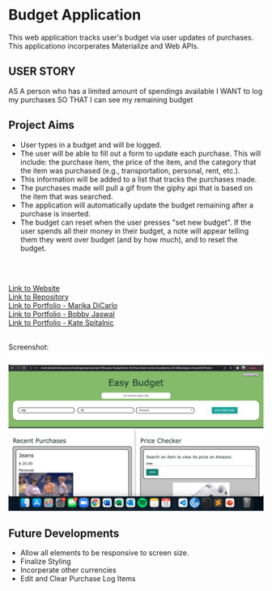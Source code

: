 # Budget Application
This web application tracks user's budget via user updates of purchases. This applicationo incorperates Materialize and Web APIs. 

## USER STORY  
AS A person who has a limited amount of spendings available
I WANT to log my purchases
SO THAT I can see my remaining budget

## Project Aims 
* User types in a budget and will be logged. 
* The user will be able to fill out a form to update each purchase. This will include: the purchase item, the price of the item, and the category that the item was purchased (e.g., transportation, personal, rent, etc.).
* This information will be added to a list that tracks the purchases made. 
* The purchases made will pull a gif from the giphy api that is based on the item that was searched. 
* The application will automatically update the budget remaining after a purchase is inserted. 
* The budget can reset when the user presses "set new budget". If the user spends all their money in their budget, a note will appear telling them they went over budget (and by how much), and to reset the budget. 



<br>
<br>


<a href="https://jaswal1p.github.io/Recepie-Budget/">Link to Website </a>
<br>
<a href="https://github.com/Jaswal1p/Recepie-Budget">Link to Repository </a>
<br>
<a href="https://github.com/marikadicarlo/Portfolio">Link to Portfolio - Marika DiCarlo</a>
<br>
<a href="https://jaswal1p.github.io/cautious-radiology-prog-jaswal1p/">Link to Portfolio - Bobby Jaswal</a>
<br>
<a href="https://kspitalnic.github.io/portfoliochallenge/">Link to Portfolio - Kate Spitalnic</a>
<br>
<br>

Screenshot: <img src="./assets/images/ss.png"> 



## Future Developments 
* Allow all elements to be responsive to screen size. 
* Finalize Styling 
* Incorperate other currencies 
* Edit and Clear Purchase Log Items 